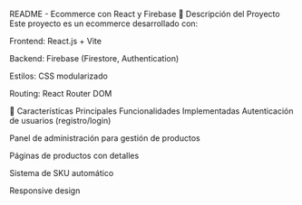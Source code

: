 README - Ecommerce con React y Firebase
📌 Descripción del Proyecto
Este proyecto es un ecommerce desarrollado con:

Frontend: React.js + Vite

Backend: Firebase (Firestore, Authentication)

Estilos: CSS modularizado

Routing: React Router DOM

🚀 Características Principales
Funcionalidades Implementadas
Autenticación de usuarios (registro/login)

Panel de administración para gestión de productos

Páginas de productos con detalles

Sistema de SKU automático

Responsive design